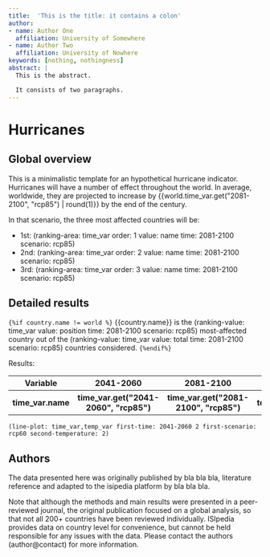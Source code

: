 ```yaml
---
title:  'This is the title: it contains a colon'
author:
- name: Author One
  affiliation: University of Somewhere
- name: Author Two
  affiliation: University of Nowhere
keywords: [nothing, nothingness]
abstract: |
  This is the abstract.

  It consists of two paragraphs.
---
```


# Hurricanes

## Global overview

This is a minimalistic template for an hypothetical hurricane indicator.
Hurricanes will have a number of effect throughout the world. 
In average, worldwide, they are projected to increase by {{world.time_var.get("2081-2100", "rcp85") | round(1)}} by the end of the century.

In that scenario, the three most affected countries will be:
- 1st: (ranking-area: time_var order: 1 value: name time: 2081-2100 scenario: rcp85)
- 2nd: (ranking-area: time_var order: 2 value: name time: 2081-2100 scenario: rcp85)
- 3rd: (ranking-area: time_var order: 3 value: name time: 2081-2100 scenario: rcp85)

## Detailed results

`{%if country.name != world %}`
{{country.name}} is the (ranking-value: time_var value: position time: 2081-2100 scenario: rcp85) most-affected country out of the (ranking-value: time_var value: total time: 2081-2100 scenario: rcp85) countries considered.
`{%endif%}`

Results:
<table>
  <tr>
    <th>Variable</th>
    <th>2041-2060</th>
    <th>2081-2100</th>
    <th>2 degrees</th>
    <th>4 degrees</th>
  </tr>
  <tr>
    <th>time_var.name</th>
    <th>time_var.get("2041-2060", "rcp85")</th>
    <th>time_var.get("2081-2100", "rcp85")</th>
    <th>temp_var.get(2)</th>
    <th>temp_var.get(4)</th>
  </tr>
</table>

    (line-plot: time_var,temp_var first-time: 2041-2060 2 first-scenario: rcp60 second-temperature: 2)

## Authors 

The data presented here was originally published by bla bla bla, literature reference and adapted to the isipedia platform by bla bla bla.

Note that although the methods and main results were presented in a peer-reviewed journal, the original publication focused on a global analysis, so that not all 200+ countries have been reviewed individually. 
ISIpedia provides data on country level for convenience, but cannot be held responsible for any issues with the data. Please contact the authors (author@contact) for more information.
